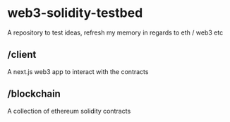 # web3-solidity-testbed

A repository to test ideas, refresh my memory in regards to eth / web3 etc

## /client

A next.js web3 app to interact with the contracts

## /blockchain

A collection of ethereum solidity contracts
